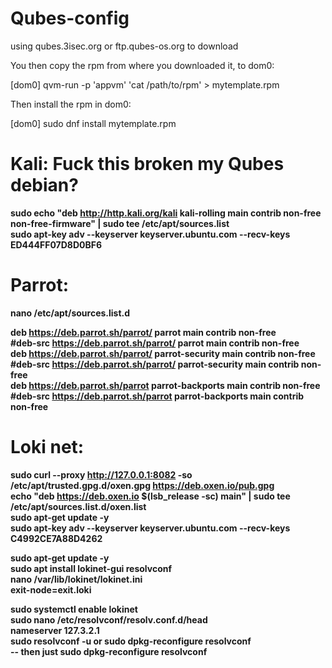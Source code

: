 # Qubes-config 

using qubes.3isec.org or ftp.qubes-os.org to download</br> 

 You then copy the rpm from <appvm> where you downloaded it, to dom0:

[dom0] qvm-run -p 'appvm' 'cat /path/to/rpm' > mytemplate.rpm

Then install the rpm in dom0:

[dom0] sudo dnf install mytemplate.rpm


# Kali: Fuck this broken my Qubes debian?


<b>sudo echo "deb http://http.kali.org/kali kali-rolling main contrib non-free non-free-firmware" | sudo tee /etc/apt/sources.list</br>
<b>sudo apt-key adv --keyserver keyserver.ubuntu.com --recv-keys ED444FF07D8D0BF6</br>


# Parrot: 

nano /etc/apt/sources.list.d

<b>deb https://deb.parrot.sh/parrot/ parrot main contrib non-free</br>
<b>#deb-src https://deb.parrot.sh/parrot/ parrot main contrib non-free</br>
<b>deb https://deb.parrot.sh/parrot/ parrot-security main contrib non-free</br>
<b>#deb-src https://deb.parrot.sh/parrot/ parrot-security main contrib non-free</br>
<b>deb https://deb.parrot.sh/parrot parrot-backports main contrib non-free</br>
<b>#deb-src https://deb.parrot.sh/parrot parrot-backports main contrib non-free</br>


# Loki net: 

<b>sudo curl --proxy http://127.0.0.1:8082 -so /etc/apt/trusted.gpg.d/oxen.gpg https://deb.oxen.io/pub.gpg</br>
<b>echo "deb https://deb.oxen.io $(lsb_release -sc) main" | sudo tee /etc/apt/sources.list.d/oxen.list</br>
<b>sudo apt-get update -y</br>
<b>sudo apt-key adv --keyserver keyserver.ubuntu.com --recv-keys C4992CE7A88D4262</br>

<b>sudo apt-get update -y</br>
<b>sudo apt install lokinet-gui resolvconf</br>
<b> nano /var/lib/lokinet/lokinet.ini</br>
<b>exit-node=exit.loki</br>

<b>sudo systemctl enable lokinet</br>
<b>sudo nano /etc/resolvconf/resolv.conf.d/head</br>
<b>nameserver 127.3.2.1</br>
<b>sudo resolvconf -u or sudo dpkg-reconfigure resolvconf</br>
<b>-- then just sudo dpkg-reconfigure resolvconf</br>
